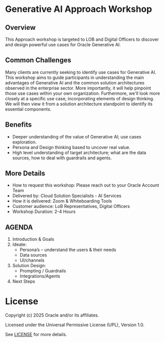 # Generative AI Approach Workshop

## Overview

This Approach workshop is targeted to LOB and Digital Officers to discover and design powerful use cases for Oracle Generative AI.

## Common Challenges

Many clients are currently seeking to identify use cases for Generative AI. This workshop aims to guide participants in understanding the main advantages of Generative AI and the common solution architectures observed in the enterprise sector. More importantly, it will help pinpoint those use cases within your own organization. Furthermore, we'll look more closely at a specific use case, incorporating elements of design thinking. We will then view it from a solution architecture standpoint to identify its essential components.

## Benefits

- Deeper understanding of the value of Generative AI; use cases exploration.
- Persona and Design thinking based to uncover real value.
- High level understanding of target architecture; what are the data sources, how to deal with guardrails and agents.

## More Details

- How to request this workshop: Please reach out to your Oracle Account Team
- Delivered by: Cloud Solution Specialists - AI 
Services
- How it is delivered: Zoom &  Whiteboarding Tools
- Customer audience: LoB Representatives, Digital 
Officers
- Workshop Duration: 2-4 Hours

## AGENDA

1. Introduction & Goals
2. Ideate:
   - Persona’s – understand the users & their needs
   - Data sources
   - UI/channels
3. Solution Design:
   - Prompting / Guardrails
   - Integrations/Agents
4. Next Steps

# License

Copyright (c) 2025 Oracle and/or its affiliates.

Licensed under the Universal Permissive License (UPL), Version 1.0.

See [LICENSE](https://github.com/oracle-devrel/technology-engineering/blob/main/LICENSE) for more details.

